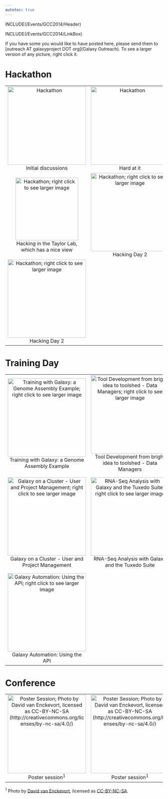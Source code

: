 ```yaml
---
autotoc: true
---
```

INCLUDE(/Events/GCC2014/Header)

INCLUDE(/Events/GCC2014/LinkBox)

If you have some you would like to have posted here, please send them to [outreach AT galaxyproject DOT org](Galaxy Outreach).  To see a larger version of any picture, right click it.



# Hackathon

<table>
  <tr>
    <td style=" text-align: center;"> <img src='/Hack1.jpg' alt='Hackathon' width="250" /><br /> Initial discussions </td>
    <td style=" text-align: center;"> <img src='/Hack2.jpg' alt='Hackathon' width="250" /><br /> Hard at it </td>
    <td style=" text-align: center;"> <img src='/Hack3.jpg' alt='Hackathon; right click to see larger image' width="250" /><br /> More hacking </td>
  </tr>
  <tr>
    <td style=" text-align: center;"> <img src='/Hack4.jpg' alt='Hackathon; right click to see larger image' width="200" /><br /> Hacking in the Taylor Lab,<br />which has a nice view </td>
    <td style=" text-align: center;"> <img src='/Hack5.jpg' alt='Hackathon; right click to see larger image' width="250" /><br /> Hacking Day 2 </td>
    <td style=" text-align: center;"> <img src='/Hack6.jpg' alt='Hackathon; right click to see larger image' width="250" /><br /> Hacking Day 2 </td>
  </tr>
  <tr>
    <td style=" text-align: center;"> <img src='/Hack7.jpg' alt='Hackathon; right click to see larger image' width="250" /><br /> Hacking Day 2 </td>
  </tr>
</table>


# Training Day

<table>
  <tr>
    <td style=" text-align: center;"> <img src='/TD1.jpg' alt='Training with Galaxy: a Genome Assembly Example; right click to see larger image' width="250" /><br /> Training with Galaxy: a Genome Assembly Example </td>
    <td style=" text-align: center;"> <img src='/TD2.jpg' alt='Tool Development from bright idea to toolshed - Data Managers; right click to see larger image' width="250" /><br /> Tool Development from bright idea to toolshed - Data Managers </td>
    <td style=" text-align: center;"> <img src='/TD3.jpg' alt='Galaxy Installation and Administration; right click to see larger image' width="250" /><br /> Galaxy Installation and Administration </td>
  </tr>
  <tr>
    <td style=" text-align: center;"> <img src='/TD4.jpg' alt='Galaxy on a Cluster - User and Project Management; right click to see larger image' width="250" /><br /> Galaxy on a Cluster - User and Project Management </td>
    <td style=" text-align: center;"> <img src='/TD5.jpg' alt='RNA-Seq Analysis with Galaxy and the Tuxedo Suite; right click to see larger image' width="250" /><br />RNA-Seq Analysis with Galaxy and the Tuxedo Suite </td>
    <td style=" text-align: center;"> <img src='/TD6.jpg' alt='Tool Development from bright idea to toolshed - Designing a Galaxy Tool; right click to see larger image' width="250" /><br /> Tool Development from bright idea to toolshed - Designing a Galaxy Tool </td>
  </tr>
  <tr>
    <td style=" text-align: center;"> <img src='/TD7.jpg' alt='Galaxy Automation: Using the API; right click to see larger image' width="250" /><br /> Galaxy Automation: Using the API </td>
  </tr>
</table>


# Conference

<table>
  <tr>
    <td style=" text-align: center;"> <img src='/Posters1.jpg' alt='Poster Session; Photo by David van Enckevort, licensed as CC-BY-NC-SA (http://creativecommons.org/licenses/by-nc-sa/4.0/)' height=250" /><br />Poster session<sup>1</sup> </td>
    <td style=" text-align: center;"> <img src='/Posters2.jpg' alt='Poster Session; Photo by David van Enckevort, licensed as CC-BY-NC-SA (http://creativecommons.org/licenses/by-nc-sa/4.0/)' width=250" /><br />Poster session<sup>1</sup> </td>
  </tr>
</table>



<sup>1</sup> Photo by [David van Enckevort](http://nl.linkedin.com/in/djvanenckevort), licensed as [CC-BY-NC-SA](http://creativecommons.org/licenses/by-nc-sa/4.0/).
